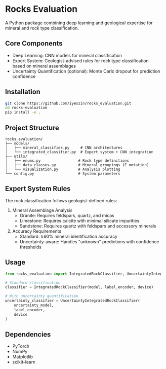 # Rocks Evaluation

A Python package combining deep learning and geological expertise for mineral and rock type classification.

## Core Components
- Deep Learning: CNN models for mineral classification
- Expert System: Geologist-advised rules for rock type classification based on mineral assemblages
- Uncertainty Quantification (optional): Monte Carlo dropout for prediction confidence

## Installation
```bash
git clone https://github.com/iyeszin/rocks_evaluation.git
cd rocks-evaluation
pip install -e .
```

## Project Structure
```
rocks_evaluation/
├── models/
│   ├── mineral_classifier.py     # CNN architectures
│   └── integrated_classifier.py  # Expert system + CNN integration
├── utils/
│   ├── enums.py                 # Rock type definitions
│   ├── data_classes.py          # Mineral groupings (Γ notation)
│   └── visualization.py         # Analysis plotting
└── config.py                    # System parameters
```

## Expert System Rules
The rock classification follows geologist-defined rules:
1. Mineral Assemblage Analysis
   - Granite: Requires feldspars, quartz, and micas
   - Limestone: Requires calcite with minimal silicate impurities
   - Sandstone: Requires quartz with feldspars and accessory minerals
2. Accuracy Requirements
   - Standard: ≥60% mineral identification accuracy
   - Uncertainty-aware: Handles "unknown" predictions with confidence thresholds

## Usage
```python
from rocks_evaluation import IntegratedRockClassifier, UncertaintyIntegratedRockClassifier

# Standard classification
classifier = IntegratedRockClassifier(model, label_encoder, device)

# With uncertainty quantification
uncertainty_classifier = UncertaintyIntegratedRockClassifier(
    uncertainty_model, 
    label_encoder, 
    device
)
```

## Dependencies
- PyTorch
- NumPy
- Matplotlib
- scikit-learn